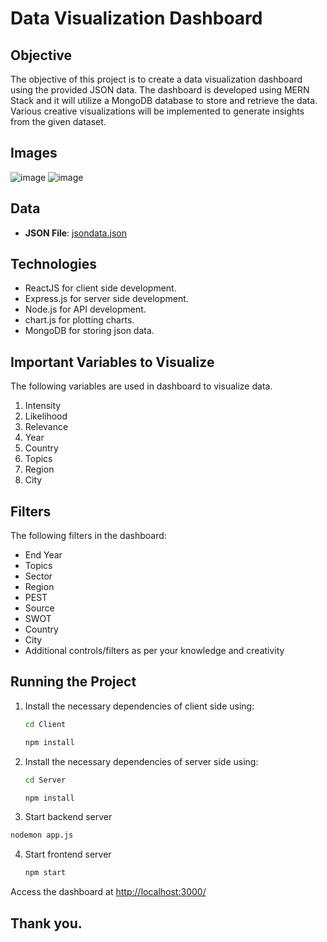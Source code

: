 # Data Visualization Dashboard

## Objective

The objective of this project is to create a data visualization dashboard using the provided JSON data. The dashboard is developed using MERN Stack and it will utilize a MongoDB database to store and retrieve the data. Various creative visualizations will be implemented to generate insights from the given dataset.

## Images

![image](https://github.com/harshjaiswal556/Visualization-Dashboard/assets/92356100/c10892a9-0d23-4f14-97aa-b310b738f8c1)
![image](https://github.com/harshjaiswal556/Visualization-Dashboard/assets/92356100/59bb204a-e866-4ed8-932f-a8387b699f6b)


## Data

- **JSON File**: [jsondata.json](https://github.com/harshjaiswal556/Visualization-Dashboard/blob/master/jsondata.json)

## Technologies

- ReactJS for client side development.
- Express.js for server side development.
- Node.js for API development.
- chart.js for plotting charts.
- MongoDB for storing json data.

## Important Variables to Visualize

The following variables are used in dashboard to visualize data.

1. Intensity
2. Likelihood
3. Relevance
4. Year
5. Country
6. Topics
7. Region
8. City

## Filters

The following filters in the dashboard:

- End Year
- Topics
- Sector
- Region
- PEST
- Source
- SWOT
- Country
- City
- Additional controls/filters as per your knowledge and creativity

## Running the Project

1. Install the necessary dependencies of client side using:
   ```bash
   cd Client
   ```
   ```bash
   npm install
   ```
2. Install the necessary dependencies of server side using:
   ```bash
   cd Server
   ```
   ```bash
   npm install
   ```
3. Start backend server
  ```bash
  nodemon app.js
  ```
4. Start frontend server
   ```bash
   npm start
   ```
Access the dashboard at [http://localhost:3000/](http://localhost:3000/)

## Thank you.
